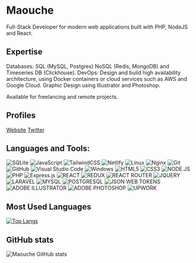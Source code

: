 # Maouche

Full-Stack Developer for modern web applications built with PHP, NodeJS and React.

## Expertise
Databases: SQL (MySQL, Postgres) NoSQL (Redis, MongoDB) and Timeseries DB (Clickhouse).
DevOps: Design and build high availability architecture, using Docker containers or cloud services such as AWS and Google Cloud.
Graphic Design using Illustrator and Photoshop.

Available for freelancing and remote projects.

## Profiles
[Website](https://yacinem.com)
[Twitter](https://twitter.com/maoucheyacine2)


## Languages and Tools:

![SQLite](https://img.shields.io/badge/sqlite-%2307405e.svg?style=for-the-badge&logo=sqlite&logoColor=white)
![JavaScript](https://img.shields.io/badge/javascript-%23323330.svg?style=for-the-badge&logo=javascript&logoColor=%23F7DF1E)
![TailwindCSS](https://img.shields.io/badge/tailwindcss-%2338B2AC.svg?style=for-the-badge&logo=tailwind-css&logoColor=white)
![Netlify](https://img.shields.io/badge/netlify-%23000000.svg?style=for-the-badge&logo=netlify&logoColor=#00C7B7)
![Linux](https://img.shields.io/badge/Linux-FCC624?style=for-the-badge&logo=linux&logoColor=black)
![Nginx](https://img.shields.io/badge/nginx-%23009639.svg?style=for-the-badge&logo=nginx&logoColor=white)
![Git](https://img.shields.io/badge/git-%23F05033.svg?style=for-the-badge&logo=git&logoColor=white)
![GitHub](https://img.shields.io/badge/github-%23121011.svg?style=for-the-badge&logo=github&logoColor=white)
![Visual Studio Code](https://img.shields.io/badge/Visual%20Studio%20Code-0078d7.svg?style=for-the-badge&logo=visual-studio-code&logoColor=white)
![Windows](https://img.shields.io/badge/Windows-0078D6?style=for-the-badge&logo=windows&logoColor=white)
![HTML5](https://img.shields.io/badge/HTML5-E34F26?style=for-the-badge&logo=html5&logoColor=white)
![CSS3](https://img.shields.io/badge/CSS3-1572B6?style=for-the-badge&logo=css3&logoColor=white)
![NODE.JS](https://img.shields.io/badge/Node.js-43853D?style=for-the-badge&logo=node.js&logoColor=white)
![PHP](https://img.shields.io/badge/PHP-777BB4?style=for-the-badge&logo=php&logoColor=white)
![Express.js](https://img.shields.io/badge/Express.js-404D59?style=for-the-badge)
![REACT](https://img.shields.io/badge/React-20232A?style=for-the-badge&logo=react&logoColor=61DAFB)
![REDUX](https://img.shields.io/badge/Redux-593D88?style=for-the-badge&logo=redux&logoColor=white)
![REACT ROUTER](https://img.shields.io/badge/React_Router-CA4245?style=for-the-badge&logo=react-router&logoColor=white)
![JQUERY](https://img.shields.io/badge/jQuery-0769AD?style=for-the-badge&logo=jquery&logoColor=white)
![LARAVEL](https://img.shields.io/badge/Laravel-FF2D20?style=for-the-badge&logo=laravel&logoColor=white)
![MYSQL](https://img.shields.io/badge/MySQL-00000F?style=for-the-badge&logo=mysql&logoColor=white)
![POSTGRESQL](https://img.shields.io/badge/PostgreSQL-316192?style=for-the-badge&logo=postgresql&logoColor=white)
![JSON WEB TOKENS](https://img.shields.io/badge/json%20web%20tokens-323330?style=for-the-badge&logo=json-web-tokens&logoColor=pink)
![ADOBE ILLUSTRATOR](https://img.shields.io/badge/Adobe%20Illustrator-FF9A00?style=for-the-badge&logo=adobe%20illustrator&logoColor=white)
![ADOBE PHOTOSHOP](https://img.shields.io/badge/Adobe%20Photoshop-31A8FF?style=for-the-badge&logo=Adobe%20Photoshop&logoColor=black)
![UPWORK](https://img.shields.io/badge/UpWork-6FDA44?style=for-the-badge&logo=Upwork&logoColor=white)

## Most Used Languages

[![Top Langs](https://github-readme-stats.vercel.app/api/top-langs/?username=maouche)](https://github.com/anuraghazra/github-readme-stats)

## GitHub stats

![Maouche GitHub stats](https://github-readme-stats.vercel.app/api?username=maouche&bg_color=30,e96443,904e95&title_color=fff&text_color=fff)
